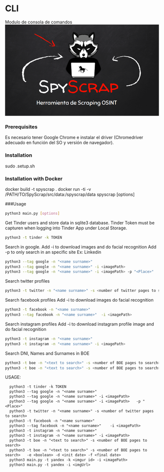 # CLI

Modulo de consola de comandos
![alt text](./SpyScrap.png)


### Prerequisites

Es necesario tener Google Chrome e instalar el driver (Chromedriver adecuado en función del SO y versión de navegador).



### Installation

sudo .setup.sh


### Installation with Docker

docker build -t spyscrap .
docker run -ti -v /PATH/TO/SpyScrap/src/data:/spyscrap/data spyscrap  [options]



###Usage

```bash
python3 main.py [options]
```

Get Tinder users and store data in sqlite3 database. Tinder Token must be capturen when logging into Tinder App under Local Storage.
```bash
python3 -t tinder -k TOKEN		
```

Search in google.
Add -i to download images and do facial recognition
Add -p to only search in an specific site Ex: Linkedin

```bash
python3 --tag google -n "<name surname>"
python3 --tag google -n "<name surname>" -i <imagePath>
python3 --tag google -n "<name surname>" -i <imagePath>	-p "<Place>"
```

Search twitter profiles
```bash
python3 -t twitter -n "<name surname>" -s <number of twitter pages to search>		
```																					

Search facebook profiles
Add -i to download images do facial recognition		
```bash
python3 -t facebook -n "<name surname>"
python3 --tag facebook -n "<name surname>"	-i <imagePath>			
```

Search instagram profiles
Add -i to download instagram profile image and do facial recognition
```bash
python3 -t instagram -n "<name surname>"
python3 -t instagram -n "<name surname>" -i <imagePath>			
```

Search DNI, Names and Surnames in BOE
```bash
python3 -t boe -n "<text to search>" -s <number of BOE pages to search>
python3 -t boe -n "<text to search>" -s <number of BOE pages to search>	-e <boolean> -d <init date> -f <final date>			
```

USAGE:
```  python3 main.py [options]
  python3 -t tinder -k TOKEN			
  python3 --tag google -n "<name surname>"		
  python3 --tag google -n "<name surname>" -i <imagePath>								
  python3 --tag google -n "<name surname>" -i <imagePath>	-p "<Place>"								
  python3 -t twitter -n "<name surname>" -s <number of twitter pages to search>						
  python3 -t facebook -n "<name surname>"											
  python3 --tag facebook -n "<name surname>"	-i <imagePath>								
  python3 -t instagram -n "<name surname>"												
  python3 -t instagram -n "<name surname>" -i <imagePath> 											
  python3 -t boe -n "<text to search>" -s <number of BOE pages to search>
  python3 -t boe -n "<text to search>" -s <number of BOE pages to search>	-e <boolean> -d <init date> -f <final date>
  python3 main.py -t yandex -k <imgur id> -i <imagePath>
  python3 main.py -t yandex -i <imgUrl>
  ```
